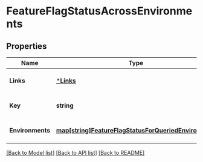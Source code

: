 # FeatureFlagStatusAcrossEnvironments

## Properties
Name | Type | Description | Notes
------------ | ------------- | ------------- | -------------
**Links** | [***Links**](Links.md) |  | [optional] [default to null]
**Key** | **string** |  | [optional] [default to null]
**Environments** | [**map[string]FeatureFlagStatusForQueriedEnvironment**](FeatureFlagStatusForQueriedEnvironment.md) |  | [optional] [default to null]

[[Back to Model list]](../README.md#documentation-for-models) [[Back to API list]](../README.md#documentation-for-api-endpoints) [[Back to README]](../README.md)


